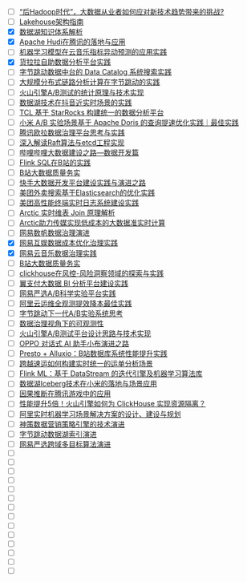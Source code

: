 - [ ] [“后Hadoop时代”，大数据从业者如何应对新技术趋势带来的挑战?](https://mp.weixin.qq.com/s/b5AtjDi9VK-v8tx1xbapaQ)
- [ ] [Lakehouse架构指南](https://mp.weixin.qq.com/s/GJpGlpeUW8kV4vvs2PwCYQ)
- [x] [数据湖知识体系解析](https://smartsi.blog.csdn.net/article/details/132353800)
- [x] [Apache Hudi在腾讯的落地与应用](https://smartsi.blog.csdn.net/article/details/132442418)
- [ ] [机器学习模型在云音乐指标异动预测的应用实践](https://mp.weixin.qq.com/s/UujaQnX7BA2pRNYL6nWgiQ)
- [x] [货拉拉自助数据分析平台实践](https://mp.weixin.qq.com/s/sms7ZQEbLADhhVBdMHthzw)
- [ ] [字节跳动数据中台的 Data Catalog 系统搜索实践](https://mp.weixin.qq.com/s/XOBaf_JbKzkPSklpBdFkdA)
- [ ] [大规模分布式链路分析计算在字节跳动的实践](https://mp.weixin.qq.com/s/A1iWAqvp8GhjouKg9-LnuA)
- [ ] [火山引擎A/B测试的统计原理与技术实现](https://mp.weixin.qq.com/s/bGc2Ra5rz5qtK9HDE4gA8A)
- [ ] [数据湖技术在抖音近实时场景的实践](https://mp.weixin.qq.com/s/q12CVO32r2OC0lUVZ2fUzg)
- [ ] [TCL 基于 StarRocks 构建统一的数据分析平台](https://mp.weixin.qq.com/s/IeveWY5ybUu6OIN-fBh-9w)
- [ ] [小米 A/B 实验场景基于 Apache Doris 的查询提速优化实践｜最佳实践](https://mp.weixin.qq.com/s/bLB_jfzd9dbTIPibMq1AMA)
- [ ] [腾讯欧拉数据治理平台思考与实践](https://mp.weixin.qq.com/s/5P_2eKSeq4VKCi07mzw9iQ)
- [ ] [深入解读Raft算法与etcd工程实现](https://mp.weixin.qq.com/s/x-AdmN0UN5KT58XWO1BCOA)
- [ ] [哔哩哔哩大数据建设之路—数据开发篇](https://mp.weixin.qq.com/s/FXCXn_3EQPROuBy2gjFUzg)
- [ ] [Flink SQL在B站的实践](https://mp.weixin.qq.com/s/E23JO7YvzJrocbOIGO5X-Q)
- [ ] [B站大数据质量务实](https://mp.weixin.qq.com/s/O0AXF74j6UvjtPQp5JQrTw)
- [ ] [快手大数据开发平台建设实践与演进之路](https://mp.weixin.qq.com/s/vQWww8X8UyTvEIIyWU-_sw)
- [ ] [美团外卖搜索基于Elasticsearch的优化实践](https://mp.weixin.qq.com/s/6k8THshasaYfSaLr58O1NA)
- [ ] [美团高性能终端实时日志系统建设实践](https://mp.weixin.qq.com/s/BAcB_LQ1Nr00Y7RxjRDK1g)
- [ ] [Arctic 实时维表 Join 原理解析](https://mp.weixin.qq.com/s/ZvuJfLw63tzg5-SDsZe84A)
- [ ] [Arctic助力传媒实现低成本的大数据准实时计算](https://mp.weixin.qq.com/s/eqjBWqLozGVPjE8R-SqmZw)
- [ ] [​网易数帆数据治理演进](https://mp.weixin.qq.com/s/qA79QVQAHax-Y8F5MooTeQ)
- [x] [网易互娱数据成本优化治理实践](https://smartsi.blog.csdn.net/article/details/130118852)
- [x] [网易云音乐数据治理实践](https://smartsi.blog.csdn.net/article/details/128960191)
- [ ] [B站大数据质量务实](https://mp.weixin.qq.com/s/O0AXF74j6UvjtPQp5JQrTw)
- [ ] [clickhouse在风控-风险洞察领域的探索与实践](https://mp.weixin.qq.com/s/S9O9XZs4gokw_KTd9xq6Pw)
- [ ] [翼支付大数据 BI 分析平台建设实践](https://mp.weixin.qq.com/s/L99VtkmIGCl00ikxUuJ7bQ)
- [ ] [网易严选A/B科学实验平台实践](https://mp.weixin.qq.com/s/_PhqV_2K8TgkE6r0JnGAnw)
- [ ] [阿里云运维全观测提效降本最佳实践](https://mp.weixin.qq.com/s/1_Zc8YR7PqDgcvWClhA1yg)
- [ ] [字节跳动下一代A/B实验系统思考](https://mp.weixin.qq.com/s/6hI1rJlUnfow-pxiMEVqJQ)
- [ ] [数据治理视角下的可观测性](https://mp.weixin.qq.com/s/p4f313tUCXslBcDfUksAsA)
- [ ] [火山引擎A/B测试平台设计思路与技术实现](https://mp.weixin.qq.com/s/pBpuU1hgmdRHuHpUkAP3kQ)
- [ ] [​OPPO 对话式 AI 助手小布演进之路](https://mp.weixin.qq.com/s/SesDFpsIVaTJAZ91GEzyDA)
- [ ] [Presto + Alluxio：B站数据库系统性能提升实践](https://mp.weixin.qq.com/s/0HgY96GGqpecEF2FfTKGHw)
- [ ] [跨越速运如何构建实时统一的运单分析场景](https://mp.weixin.qq.com/s/_8Tuo5R-zN-qUHMOlWYYEw)
- [ ] [Flink ML：基于 DataStream 的迭代引擎及机器学习算法库](https://mp.weixin.qq.com/s/Pg8o4IBE0grdmOmH9HfrBQ)
- [ ] [数据湖Iceberg技术在小米的落地与场景应用](https://mp.weixin.qq.com/s/CZzw-ujxT6MdVho4KJ4sTA)
- [ ] [因果推断在腾讯游戏中的应用](https://mp.weixin.qq.com/s/G3b-8pxlw28ohFyXJJ9NlQ)
- [ ] [性能提升5倍！火山引擎如何为 ClickHouse 实现资源隔离？](https://mp.weixin.qq.com/s/ql38PgqaUt2UZt6GCNKcaw)
- [ ] [阿里实时机器学习场景解决方案的设计、建设与规划](https://mp.weixin.qq.com/s/r0r3OYlEeWP-O0xzl8snFw)
- [ ] [神策数据营销策略引擎的技术演进](https://mp.weixin.qq.com/s/Z2s3AFlNUQsFO-aGeNsv8A)
- [ ] [字节跳动数据湖索引演进](https://mp.weixin.qq.com/s/jyyxe05xPoI1QLitk0zmiw)
- [ ] [网易严选跨域多目标算法演进](https://mp.weixin.qq.com/s/Ks5aaV-S3doVcoedWznCYg)
- [ ] []()
- [ ] []()
- [ ] []()
- [ ] []()
- [ ] []()
- [ ] []()
- [ ] []()
- [ ] []()
- [ ] []()
- [ ] []()
- [ ] []()
- [ ] []()
- [ ] []()
- [ ] []()
